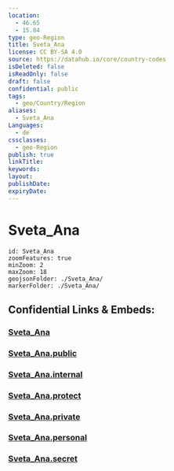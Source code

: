 ```yaml
---
location:
  - 46.65
  - 15.84
type: geo-Region
title: Sveta_Ana
license: CC BY-SA 4.0
source: https://datahub.io/core/country-codes
isDeleted: false
isReadOnly: false
draft: false
confidential: public
tags:
  - geo/Country/Region
aliases:
  - Sveta_Ana
Languages:
  - de
cssclasses:
  - geo-Region
publish: true
linkTitle:
keywords:
layout:
publishDate:
expiryDate:
---
```


# Sveta_Ana

```leaflet
id: Sveta_Ana
zoomFeatures: true 
minZoom: 2 
maxZoom: 18
geojsonFolder: ./Sveta_Ana/
markerFolder: ./Sveta_Ana/
```


## Confidential Links & Embeds: 

### [Sveta_Ana](/_Standards/Earth/Continent/Europe/Europe~Central/Slovenia/Regions~Slovenia/Podravska/counties~Podravska/Sveta_Ana.md) 

### [Sveta_Ana.public](/_public/Earth/Continent/Europe/Europe~Central/Slovenia/Regions~Slovenia/Podravska/counties~Podravska/Sveta_Ana.public.md) 

### [Sveta_Ana.internal](/_internal/Earth/Continent/Europe/Europe~Central/Slovenia/Regions~Slovenia/Podravska/counties~Podravska/Sveta_Ana.internal.md) 

### [Sveta_Ana.protect](/_protect/Earth/Continent/Europe/Europe~Central/Slovenia/Regions~Slovenia/Podravska/counties~Podravska/Sveta_Ana.protect.md) 

### [Sveta_Ana.private](/_private/Earth/Continent/Europe/Europe~Central/Slovenia/Regions~Slovenia/Podravska/counties~Podravska/Sveta_Ana.private.md) 

### [Sveta_Ana.personal](/_personal/Earth/Continent/Europe/Europe~Central/Slovenia/Regions~Slovenia/Podravska/counties~Podravska/Sveta_Ana.personal.md) 

### [Sveta_Ana.secret](/_secret/Earth/Continent/Europe/Europe~Central/Slovenia/Regions~Slovenia/Podravska/counties~Podravska/Sveta_Ana.secret.md)

